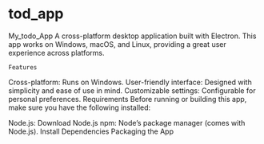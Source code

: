 # tod_app

My_todo_App
A cross-platform desktop application built with Electron. 
This app works on Windows, macOS, and Linux, providing a great user experience across platforms.

    Features
Cross-platform: Runs on Windows.
User-friendly interface: Designed with simplicity and ease of use in mind.
Customizable settings: Configurable for personal preferences.
Requirements
Before running or building this app, make sure you have the following installed:

Node.js: Download Node.js
npm: Node’s package manager (comes with Node.js).
Install Dependencies
Packaging the App
    

